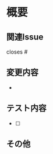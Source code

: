 # 概要
<!-- 変更内容の概要を記載してください -->

## 関連Issue
<!-- 関連するIssueへの参照を追加してください -->
closes #

## 変更内容
<!-- 変更内容の詳細を箇条書きで記載してください -->
- 

## テスト内容
<!-- テストした内容を記載してください -->
- [ ] 

## その他
<!-- レビュアーへの注意事項などがあれば記載してください -->